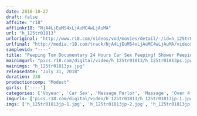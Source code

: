 ```yaml
---
date: 2018-10-27
draft: false
affsite: "r18"
afflinkr18: "NjA4LjEuMS4xLjAuMC4wLjAuMA"
url: "h_125tr01813"
urloriginal: "http://www.r18.com/videos/vod/movies/detail/-/id=h_125tr01813"
urlfinal: "http://media.r18.com/track/NjA4LjEuMS4xLjAuMC4wLjAuMA/videos/vod/movies/detail/-/id=h_125tr01813"
samplevid: "----"
title: "Peeping Tom Documentary 24 Hours Car Sex Peeping! Shower Peeping! Hotel Peeping! Massage Parlor Peeping! Peeping Mania Video Collection 4 Hours"
mainimgurl: "pics.r18.com/digital/video/h_125tr01813/h_125tr01813ps.jpg"
mainimgs: "h_125tr01813ps.jpg"
releasedate: "July 31, 2018"
duration: 238
productioncomp: "Modest"
girls: ['----']
categories: ['Voyeur', 'Car Sex', 'Massage Parlor', 'Massage', 'Over 4 Hours']
imgurls: ['pics.r18.com/digital/video/h_125tr01813/h_125tr01813jp-1.jpg', 'pics.r18.com/digital/video/h_125tr01813/h_125tr01813jp-2.jpg', 'pics.r18.com/digital/video/h_125tr01813/h_125tr01813jp-3.jpg', 'pics.r18.com/digital/video/h_125tr01813/h_125tr01813jp-4.jpg', 'pics.r18.com/digital/video/h_125tr01813/h_125tr01813jp-5.jpg', 'pics.r18.com/digital/video/h_125tr01813/h_125tr01813jp-6.jpg', 'pics.r18.com/digital/video/h_125tr01813/h_125tr01813jp-7.jpg', 'pics.r18.com/digital/video/h_125tr01813/h_125tr01813jp-8.jpg', 'pics.r18.com/digital/video/h_125tr01813/h_125tr01813jp-9.jpg', 'pics.r18.com/digital/video/h_125tr01813/h_125tr01813jp-10.jpg', 'pics.r18.com/digital/video/h_125tr01813/h_125tr01813jp-11.jpg', 'pics.r18.com/digital/video/h_125tr01813/h_125tr01813jp-12.jpg', 'pics.r18.com/digital/video/h_125tr01813/h_125tr01813jp-13.jpg', 'pics.r18.com/digital/video/h_125tr01813/h_125tr01813jp-14.jpg', 'pics.r18.com/digital/video/h_125tr01813/h_125tr01813jp-15.jpg', 'pics.r18.com/digital/video/h_125tr01813/h_125tr01813jp-16.jpg', 'pics.r18.com/digital/video/h_125tr01813/h_125tr01813jp-17.jpg', 'pics.r18.com/digital/video/h_125tr01813/h_125tr01813jp-18.jpg', 'pics.r18.com/digital/video/h_125tr01813/h_125tr01813jp-19.jpg', 'pics.r18.com/digital/video/h_125tr01813/h_125tr01813jp-20.jpg']
imgs: ['h_125tr01813jp-1.jpg', 'h_125tr01813jp-2.jpg', 'h_125tr01813jp-3.jpg', 'h_125tr01813jp-4.jpg', 'h_125tr01813jp-5.jpg', 'h_125tr01813jp-6.jpg', 'h_125tr01813jp-7.jpg', 'h_125tr01813jp-8.jpg', 'h_125tr01813jp-9.jpg', 'h_125tr01813jp-10.jpg', 'h_125tr01813jp-11.jpg', 'h_125tr01813jp-12.jpg', 'h_125tr01813jp-13.jpg', 'h_125tr01813jp-14.jpg', 'h_125tr01813jp-15.jpg', 'h_125tr01813jp-16.jpg', 'h_125tr01813jp-17.jpg', 'h_125tr01813jp-18.jpg', 'h_125tr01813jp-19.jpg', 'h_125tr01813jp-20.jpg']
---
```

